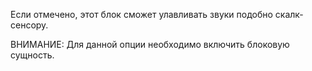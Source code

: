 Если отмечено, этот блок сможет улавливать звуки подобно скалк-сенсору.

ВНИМАНИЕ: Для данной опции необходимо включить блоковую сущность.